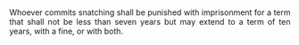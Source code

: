 ### 
<div style="text-align: justify">

Whoever commits snatching shall be punished with imprisonment for a term that shall not be less than seven years but may extend to a term of ten years, with a fine, or with both.

</div>
